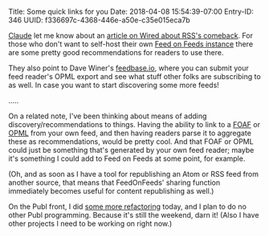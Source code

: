 Title: Some quick links for you
Date: 2018-04-08 15:54:39-07:00
Entry-ID: 346
UUID: f336697c-4368-446e-a50e-c35e015eca7b

[Claude](http://notimetoplay.org) let me know about an [article on Wired about RSS's comeback](https://www.wired.com/story/rss-readers-feedly-inoreader-old-reader/). For those who don't want to self-host their
own [Feed on Feeds instance](http://github.com/fluffy-critter/Feed-On-Feeds) there are some pretty good
recommendations for readers to use there.

They also point to Dave Winer's [feedbase.io](http://feedbase.io/), where you can submit
your feed reader's OPML export and see what stuff other folks are subscribing to as well. In case you want
to start discovering some more feeds!

.....

On a related note, I've been thinking about means of adding discovery/recommendations to things.
Having the ability to link to a [FOAF](http://xmlns.com/foaf/spec/) or [OPML](https://en.wikipedia.org/wiki/OPML)
from your own feed, and then having readers parse it to aggregate these as recommendations, would be pretty cool.
And that FOAF or OPML could just be something that's generated by your own feed reader; maybe it's something
I could add to Feed on Feeds at some point, for example.

(Oh, and as soon as I have a tool for republishing an Atom or RSS feed from another source, that means that
FeedOnFeeds' sharing function immediately becomes useful for content republishing as well.)

On the Publ front, I did [some more refactoring](https://github.com/fluffy-critter/Publ/issues/31) today,
and I plan to do no other Publ programming. Because it's still the weekend, darn it! (Also I have other
projects I need to be working on right now.)